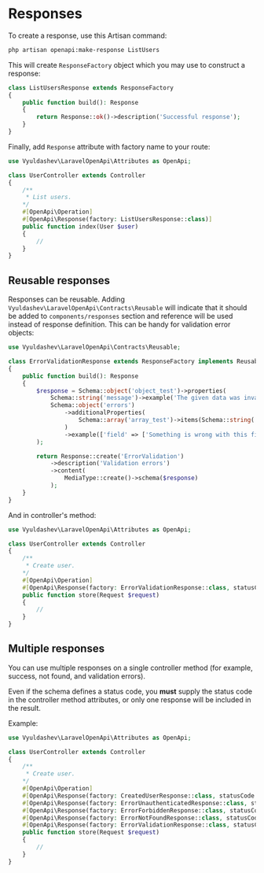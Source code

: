 # Responses

To create a response, use this Artisan command:

```bash
php artisan openapi:make-response ListUsers
```

This will create `ResponseFactory` object which you may use to construct a response:

```php
class ListUsersResponse extends ResponseFactory
{
    public function build(): Response
    {
        return Response::ok()->description('Successful response');
    }
}
```

Finally, add `Response` attribute with factory name to your route:

```php
use Vyuldashev\LaravelOpenApi\Attributes as OpenApi;

class UserController extends Controller
{
    /**
     * List users.
    */
    #[OpenApi\Operation]
    #[OpenApi\Response(factory: ListUsersResponse::class)]
    public function index(User $user)
    {
        //
    }
}
```

## Reusable responses

Responses can be reusable. Adding `Vyuldashev\LaravelOpenApi\Contracts\Reusable` will indicate that it should be added to `components/responses` section and reference will be used instead of response definition.
This can be handy for validation error objects:

```php
use Vyuldashev\LaravelOpenApi\Contracts\Reusable;

class ErrorValidationResponse extends ResponseFactory implements Reusable
{
    public function build(): Response
    {
        $response = Schema::object('object_test')->properties(
            Schema::string('message')->example('The given data was invalid.'),
            Schema::object('errors')
                ->additionalProperties(
                    Schema::array('array_test')->items(Schema::string('string_test'))
                )
                ->example(['field' => ['Something is wrong with this field!']])
        );

        return Response::create('ErrorValidation')
            ->description('Validation errors')
            ->content(
                MediaType::create()->schema($response)
            );
    }
}
```

And in controller's method:

```php
use Vyuldashev\LaravelOpenApi\Attributes as OpenApi;

class UserController extends Controller
{
    /**
     * Create user.
    */
    #[OpenApi\Operation]
    #[OpenApi\Response(factory: ErrorValidationResponse::class, statusCode: 422)]
    public function store(Request $request)
    {
        //
    }
}
```

## Multiple responses

You can use multiple responses on a single controller method (for example, success, not found, and validation errors).

Even if the schema defines a status code, you **must** supply the status code in the controller method attributes, or only one response will be included in the result.

Example:

```php
use Vyuldashev\LaravelOpenApi\Attributes as OpenApi;

class UserController extends Controller
{
    /**
     * Create user.
    */
    #[OpenApi\Operation]
    #[OpenApi\Response(factory: CreatedUserResponse::class, statusCode: 201)]
    #[OpenApi\Response(factory: ErrorUnauthenticatedResponse::class, statusCode: 401)]
    #[OpenApi\Response(factory: ErrorForbiddenResponse::class, statusCode: 401)]
    #[OpenApi\Response(factory: ErrorNotFoundResponse::class, statusCode: 404)]
    #[OpenApi\Response(factory: ErrorValidationResponse::class, statusCode: 422)]
    public function store(Request $request)
    {
        //
    }
}
```
